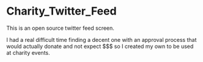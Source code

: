 # Charity_Twitter_Feed
This is an open source twitter feed screen. 

I had a real difficult time finding a decent one with an approval process that would actually donate and not expect $$$ so I created my own to be used at charity events. 
